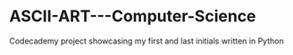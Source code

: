 # ASCII-ART---Computer-Science
Codecademy project showcasing my first and last initials written in Python 
